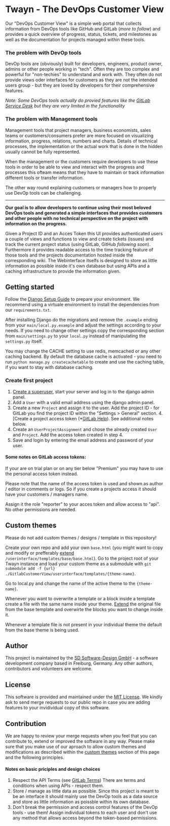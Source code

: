 # Twayn - The DevOps Customer View

Our "DevOps Customer View" is a simple web portal that collects information from DevOps tools like GitHub and GitLab (_more to follow_) and provides a quick overview of progress, status, tickets, and milestones as well as the documentation for projects managed within these tools.

### The problem with DevOp tools
DevOp tools are (obviously) built for developers, engineers, product owner, admins or other people working in "tech". Often they are too complex and powerful for "non-techies" to understand and work with. They often do not provide views oder interfaces for customers as they are not the intended users group - but they are loved by developers for their comprehensive features.

_Note: Some DevOps tools actually do provied features like the [GitLab Service Desk](https://docs.gitlab.com/ee/user/project/service_desk.html) but they are very limited in the functionality_

### The problem with Management tools
Management tools that project managers, business economists, sales teams or customers/consumers prefer are more focused on visualizing information, progress, relations, numbers and charts. Details of technical processes, the implementation or the actual work that is done in the hidden usually cannot be fully represented.

When the management or the customers require developers to use these tools in order to be able to view and interact with the progress and processes this ofteam means that they have to maintain or track information different tools or transfer information.

The other way round explaining customers or managers how to properly use DevOp tools can be challenging.

---

**Our goal is to allow developers to continue using their most beloved DevOps tools and generated a simple interfaces that provides customers and other people with no technical perspective on the project with information on the progress.**


Given a Project ID and an Acces Token this UI provides authenticated users a couple of views and functions to view and create tickets (issues) and track the current project status (using GitLab, GitHub *following soon*). Furthermore it provides readable access to the time tracking feature of those tools and the projects documentation hosted inside the corresponding wiki. The Webinterface itselfs is designed to store as little information as possible inside it's own database but using APIs and a caching infrastructure to provide the information given.

## Getting started

Follow the [Django Setup Guide](https://docs.djangoproject.com/en/4.1/intro/tutorial01/) to prepare your environment. We recommend using a virtuale environment to install the dependencies from our `requirements.txt`.

After installing Django do the migrations and remove the `.example` ending from your `main/local.py.example` and adjust the settings according to your needs. If you need to change other settings copy the corresponding section from `main/settings.py` to your `local.py` instead of manipulating the `settings.py` itself.

You may change the CACHE setting to use redis, memcached or any other caching backend. By default the database cache is activated - you need to run `python manage.py createcachetable` to create and use the caching table, if you want to stay with database caching.

### Create first project

1. [Create a superuser](https://docs.djangoproject.com/en/4.1/ref/django-admin/#createsuperuser), start your server and log in to the django admin panel.
2. Add a `User` with a valid email address using the django admin panel.
3. Create a new `Project` and assign it to the user. Add the project ID - for GitLab you find the project ID within the "Settings > General" section.
4.[Create a project access token (*[GitLab Help](https://docs.gitlab.com/ee/user/project/settings/project_access_tokens.html)). See additional notes below.
5. Create an `UserProjectAssignment` and chose the already created `User` and `Project`. Add the access token created in step 4.
6. Save and login by entering the email address and password of your user.

#### **Some notes on GitLab access tokens:**
If your are on trial plan or on any tier below "Premium" you may have to use the personal access token instead. 

Please note that the name of the access token is used and shown as author / editor in comments or logs. So if you create a projects access it should have your customers / managers name.

Assign it the role "reporter" to your acces token and allow access to "api".
No other permissions are needed. 

## Custom themes
Please do not add custom themes / designs / template in this repository! 

Create your own repo and add your own `base.html` (you might want to copy and modify or prefferably [extend](https://docs.djangoproject.com/en/4.0/ref/templates/language/) `/userinterface/templates/base/base.html`).
Go to the project root of your Twayn instance and load your custom theme as a submodule with `git submodule add -f {url} ./GitlabCustomerView/userinterface/templates/{theme-name}`.

Go to local.py and change the name of the active theme to the `{theme-name}`.

Whenever you want to overwrite a template or a block inside a template create a file with the same name inside your theme. [Extend](https://docs.djangoproject.com/en/4.0/ref/templates/language/) the original file from the base template and overwirte the blocks you want to change inside it.

Whenever a template file is not present in your individual theme the default from the base theme is being used.

## Author
This project is maintained by the [SD Software-Design GmbH](https://software-design.de) - a software development company based in Freiburg, Germany.
Any other authors, contributors and volunteers are welcome.

## License 
This software is provided and maintained under the [MIT License](/LICENSE).
We kindly ask to send merge requests to our public repo in case you are adding features to your invidividual copy of this software.

## Contribution
We are happy to review your merge requests when you feel that you can contribute to, extend or improved the software in any way.
Please make sure that you make use of our aproach to allow custom themes and modifications as described within the [custom themes](#custom-themes) section of this page and the following principles.

#### Notes on basic priciples and design choices
1. Respect the API Terms (see [GitLab Terms](https://about.gitlab.com/handbook/legal/api-terms/))
There are terms and conditions when using APIs - respect them.
2. Store / manage as little data as possible.
Since this project is meant to be an interface it should mainly use the DevOp tools as a data source and store as little information as poissble within its own database.
3. Don't break the permission and access control features of the DevOp tools - use them! 
Assign individual tokens to each user and don't use any method that allows access beyond the token-based permissions.
